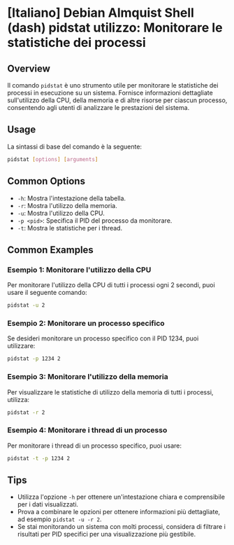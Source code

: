 # [Italiano] Debian Almquist Shell (dash) pidstat utilizzo: Monitorare le statistiche dei processi

## Overview
Il comando `pidstat` è uno strumento utile per monitorare le statistiche dei processi in esecuzione su un sistema. Fornisce informazioni dettagliate sull'utilizzo della CPU, della memoria e di altre risorse per ciascun processo, consentendo agli utenti di analizzare le prestazioni del sistema.

## Usage
La sintassi di base del comando è la seguente:

```bash
pidstat [options] [arguments]
```

## Common Options
- `-h`: Mostra l'intestazione della tabella.
- `-r`: Mostra l'utilizzo della memoria.
- `-u`: Mostra l'utilizzo della CPU.
- `-p <pid>`: Specifica il PID del processo da monitorare.
- `-t`: Mostra le statistiche per i thread.

## Common Examples

### Esempio 1: Monitorare l'utilizzo della CPU
Per monitorare l'utilizzo della CPU di tutti i processi ogni 2 secondi, puoi usare il seguente comando:

```bash
pidstat -u 2
```

### Esempio 2: Monitorare un processo specifico
Se desideri monitorare un processo specifico con il PID 1234, puoi utilizzare:

```bash
pidstat -p 1234 2
```

### Esempio 3: Monitorare l'utilizzo della memoria
Per visualizzare le statistiche di utilizzo della memoria di tutti i processi, utilizza:

```bash
pidstat -r 2
```

### Esempio 4: Monitorare i thread di un processo
Per monitorare i thread di un processo specifico, puoi usare:

```bash
pidstat -t -p 1234 2
```

## Tips
- Utilizza l'opzione `-h` per ottenere un'intestazione chiara e comprensibile per i dati visualizzati.
- Prova a combinare le opzioni per ottenere informazioni più dettagliate, ad esempio `pidstat -u -r 2`.
- Se stai monitorando un sistema con molti processi, considera di filtrare i risultati per PID specifici per una visualizzazione più gestibile.